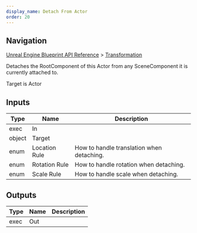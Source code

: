 ```yaml
---
display_name: Detach From Actor
order: 20
---
```

## Navigation

[Unreal Engine Blueprint API Reference](https://dev.epicgames.com/documentation/en-us/unreal-engine/BlueprintAPI) > [Transformation](https://dev.epicgames.com/documentation/en-us/unreal-engine/BlueprintAPI/Transformation)

Detaches the RootComponent of this Actor from any SceneComponent it is currently attached to.

Target is Actor

## Inputs

| Type | Name | Description |
| --- | --- | --- |
| exec | In |  |
| object | Target |  |
| enum | Location Rule | How to handle translation when detaching. |
| enum | Rotation Rule | How to handle rotation when detaching. |
| enum | Scale Rule | How to handle scale when detaching. |

## Outputs

| Type | Name | Description |
| --- | --- | --- |
| exec | Out |  |
